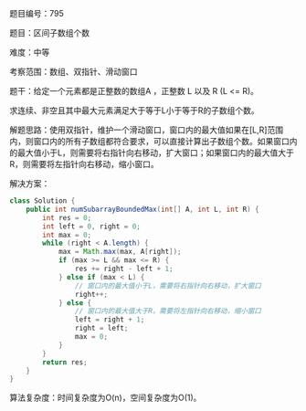 题目编号：795

题目：区间子数组个数

难度：中等

考察范围：数组、双指针、滑动窗口

题干：给定一个元素都是正整数的数组A ，正整数 L 以及 R (L <= R)。

求连续、非空且其中最大元素满足大于等于L小于等于R的子数组个数。

解题思路：使用双指针，维护一个滑动窗口，窗口内的最大值如果在[L,R]范围内，则窗口内的所有子数组都符合要求，可以直接计算出子数组个数。如果窗口内的最大值小于L，则需要将右指针向右移动，扩大窗口；如果窗口内的最大值大于R，则需要将左指针向右移动，缩小窗口。

解决方案：

```java
class Solution {
    public int numSubarrayBoundedMax(int[] A, int L, int R) {
        int res = 0;
        int left = 0, right = 0;
        int max = 0;
        while (right < A.length) {
            max = Math.max(max, A[right]);
            if (max >= L && max <= R) {
                res += right - left + 1;
            } else if (max < L) {
                // 窗口内的最大值小于L，需要将右指针向右移动，扩大窗口
                right++;
            } else {
                // 窗口内的最大值大于R，需要将左指针向右移动，缩小窗口
                left = right + 1;
                right = left;
                max = 0;
            }
        }
        return res;
    }
}
```

算法复杂度：时间复杂度为O(n)，空间复杂度为O(1)。